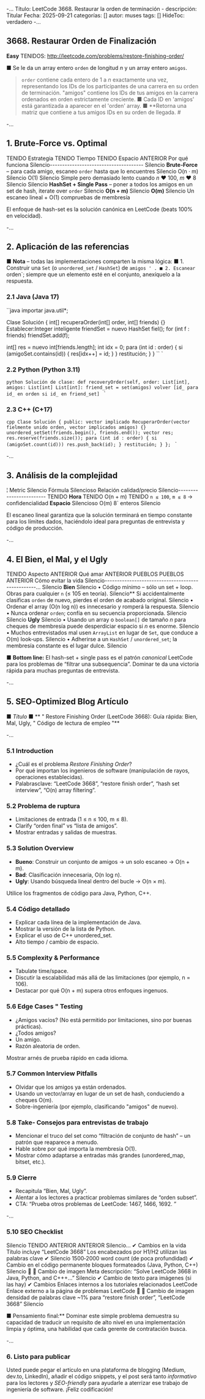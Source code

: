 -...
Título: LeetCode 3668. Restaurar la orden de terminación -
descripción: Titular
Fecha: 2025-09-21
categorías: []
autor: muses
tags: []
HideToc: verdadero
-...
## 3668. Restaurar Orden de Finalización
**Easy** TENIDOS: http://leetcode.com/problems/restore-finishing-order/

■ Se le da un array entero `orden` de longitud *n* y un array entero `amigos`.
> `order` contiene cada entero de 1 a *n* exactamente una vez, representando los IDs de los participantes de una carrera en su orden de terminación.
"amigos" contiene los IDs de tus amigos en la carrera ordenados en orden estrictamente creciente.
■ Cada ID en 'amigos' está garantizada a aparecer en el 'orden' array.
■ **Retorna una matriz que contiene a tus amigos IDs en su orden de llegada. #

-...

## 1. Brute‐Force vs. Optimal

TENIDO Estrategia TENIDO Tiempo TENIDO Espacio ANTERIOR Por qué funciona
Silencio--------------------------------------
Silencio **Brute‐Force** – para cada amigo, escaneo `order` hasta que lo encuentres Silencio O(n · m) Silencio O(1) Silencio Simple pero demasiado lento cuando *n* ♥ 100, *m* ♥ 8 Silencio
Silencio **HashSet + Single Pass** – poner a todos los amigos en un set de hash, iterate over `order` Silencio **O(n + m)** Silencio **O(m)** Silencio Un escaneo lineal + O(1) compruebas de membresía

El enfoque de hash-set es la solución canónica en LeetCode (beats 100% en velocidad).

-...

## 2. Aplicación de las referencias

■ **Nota** – todas las implementaciones comparten la misma lógica:
■ 1. Construir una `Set` (o `unordered_set` / `HashSet`) de `amigos ' .
■ 2. Escanear `orden`; siempre que un elemento esté en el conjunto, anexíquelo a la respuesta.

### 2.1 Java (Java 17)

``java
importar java.util*;

Clase Solución {
int[] recuperaOrder(int[] order, int[] friends) {}
Establecer:Integer inteligente friendSet = nuevo HashSet fiel();
for (int f : friends) friendSet.add(f);

int[] res = nuevo int[friends.length];
int idx = 0;
para (int id : order) {
si (amigoSet.contains(id)) {
res[idx++] = id;
}
}
restitución;
}
}
`` `

### 2.2 Python (Python 3.11)

``python
Solución de clase:
def recoveryOrder(self, order: List[int], amigos: List[int] List[int]:
friend_set = set(amigos)
volver [id_ para id_ en orden si id_ en friend_set]
`` `

### 2.3 C++ (C+17)

``cpp
Clase Solución {
public:
vector implicado RecuperarOrder(vector fielmente unido orden, vector implicados amigos) {}
unordered_setSet(friends.begin(), friends.end());
vector res;
res.reserve(friends.size());
para (int id : order) {
si (amigoSet.count(id))) res.push_back(id);
}
restitución;
}
};
`` `

-...

## 3. Análisis de la complejidad

¦ Metric Silencio Fórmula Silencioso Relación calidad/precio
Silencio------------------------
TENIDO **Hora** TENIDO O(n + m) TENIDO `n ≤ 100`, `m ≤ 8` →
confidencialidad **Espacio** Silencioso O(m) 8` enteros Silencio

El escaneo lineal garantiza que la solución terminará en tiempo constante para los límites dados, haciéndolo ideal para preguntas de entrevista y código de producción.

-...

## 4. El Bien, el Mal, y el Ugly

TENIDO Aspecto ANTERIOR Qué amar ANTERIOR PUEBLOS PUEBLOS ANTERIOR Cómo evitar la vida
Silencio--------------------------------------------------...
Silencio **Bien** Silencio • Código mínimo – sólo un set + loop. Obras para cualquier `n` (≤ 105 en teoría).
Silencio** Si accidentalmente clasificas `orden` de nuevo, pierdes el orden de acabado original. Silencio • Ordenar el array (O(n log n)) es innecesario y romperá la respuesta. Silencio • Nunca ordenar `orden`; confía en su secuencia proporcionada. Silencio
Silencio **Ugly** Silencio • Usando un array o `boolean[]` de tamaño *n* para cheques de membresía puede desperdiciar espacio si *n* es enorme. Silencio • Muchos entrevistados mal usen `ArrayList` en lugar de `Set`, que conduce a O(m) look‐ups. Silencio • Adherirse a un `HashSet` / `unordered_set`; la membresía constante es el lugar dulce. Silencio

■ **Bottom line:** El hash-set + single pass es el patrón *canonical* LeetCode para los problemas de “filtrar una subsequencia”. Dominar te da una victoria rápida para muchas preguntas de entrevista.

-...

## 5. SEO‐Optimized Blog Artículo

■ *Título*
■ ** " Restore Finishing Order (LeetCode 3668): Guía rápida: Bien, Mal, Ugly, " Código de lectura de empleo "**

-...

### 5.1 Introduction

- ¿Cuál es el problema *Restore Finishing Order*?
- Por qué importan los ingenieros de software (manipulación de rayos, operaciones establecidas).
- Palabrasclave: “LeetCode 3668”, “restore finish order”, “hash set interview”, “O(n) array filtering”.

### 5.2 Problema de ruptura

- Limitaciones de entrada (1 ≤ n ≤ 100, m ≤ 8).
- Clarify “orden final” vs “lista de amigos”.
- Mostrar entradas y salidas de muestras.

### 5.3 Solution Overview

- **Bueno**: Construir un conjunto de amigos → un solo escaneo → O(n + m).
- **Bad**: Clasificación innecesaria, O(n log n).
- **Ugly**: Usando búsqueda lineal dentro del bucle → O(n × m).

Utilice los fragmentos de código para Java, Python, C++.

### 5.4 Código detallado

- Explicar cada línea de la implementación de Java.
- Mostrar la versión de la lista de Python.
- Explicar el uso de C++ unordered_set.
- Alto tiempo / cambio de espacio.

### 5.5 Complexity & Performance

- Tabulate time/space.
- Discutir la escalabilidad más allá de las limitaciones (por ejemplo, n = 106).
- Destacar por qué O(n + m) supera otros enfoques ingenuos.

### 5.6 Edge Cases " Testing

- ¿Amigos vacíos? (No está permitido por limitaciones, sino por buenas prácticas).
- ¿Todos amigos?
- Un amigo.
- Razón aleatoria de orden.

Mostrar arnés de prueba rápido en cada idioma.

### 5.7 Common Interview Pitfalls

- Olvidar que los amigos ya están ordenados.
- Usando un vector/array en lugar de un set de hash, conduciendo a cheques O(m).
- Sobre-ingeniería (por ejemplo, clasificando "amigos" de nuevo).

### 5.8 Take‐ Consejos para entrevistas de trabajo

- Mencionar el truco del set como “filtración de conjunto de hash” – un patrón que reaparece a menudo.
- Hable sobre por qué importa la membresía O(1).
- Mostrar cómo adaptarse a entradas más grandes (unordered_map, bitset, etc.).

### 5.9 Cierre

- Recapitula “Bien, Mal, Ugly”.
- Alentar a los lectores a practicar problemas similares de “orden subset”.
- CTA: “Prueba otros problemas de LeetCode: 1467, 1466, 1692. ”

-...

### 5.10 SEO Checklist

Silencio TENIDO ANTERIOR ANTERIOR
Silencio...
✔ Cambios en la vida Título incluye “LeetCode 3668”
Los encabezados por H1/H2 utilizan las palabras clave
✔ Silencio 1500‐2000 word count (de poca profundidad)
✔ Cambio en el código permanente bloques formateados (Java, Python, C++) Silencio
 ✔ Cambio de imagen Meta descripción: “Solve LeetCode 3668 in Java, Python, and C+++...” Silencio
✔ Cambio de texto para imágenes (si las hay)
✔ Cambios Enlaces internos a los tutoriales relacionados LeetCode
Enlace externo a la página de problemas LeetCode
 ✔ Cambio de imagen densidad de palabras clave ~1% para “restore finish order”, “LeetCode 3668” Silencio

■ Pensamiento final:** Dominar este simple problema demuestra su capacidad de traducir un requisito de alto nivel en una implementación limpia y óptima, una habilidad que cada gerente de contratación busca.

-...

### 6. Listo para publicar

Usted puede pegar el artículo en una plataforma de blogging (Medium, dev.to, LinkedIn), añadir el código snippets, y el post será tanto *informativo* para los lectores y *SEO-friendly* para ayudarle a aterrizar ese trabajo de ingeniería de software. ¡Feliz codificación!
